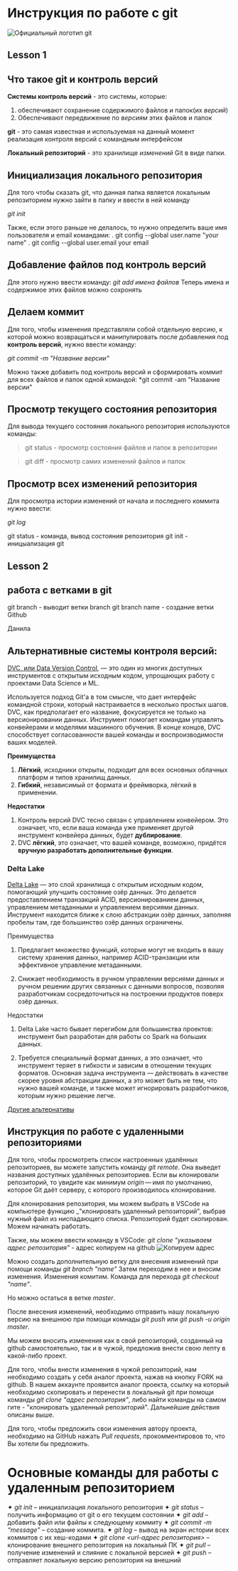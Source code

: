 # Инструкция по работе с git
![Официальный логотип git](logo.png)

## Lesson 1

## Что такое git и контроль версий
**Системы контроль версий** - это системы, которые: 
1. обеспечивают сохранение содержимого файлов и папок(их *версий*)
2. Обеспечивают передвижение по *версиям* этих файлов и папок

**git** - это самая известная и используемая на данный момент реализация контроля версий с командным интерфейсом

**Локальный репозиторий** - это хранилище *изменений* Git в виде папки.

## Инициализация локального репозитория

Для того чтобы сказать git, что данная папка является локальным репозиторием нужно зайти в папку и ввести в ней команду

*git init*

Также, если этого раньше не делалось, то нужно определить ваше имя пользователя и email командами:
. git config --global user.name "your name"
. git config --global user.email your email 

## Добавление файлов под контроль версий

Для этого нужно ввести команду:
*git add имена файлов*
Теперь имена и содержимое этих файлов можно сохронять

## Делаем коммит

Для того, чтобы изменения представляли собой отдельную версию, к которой можно возвращаться и манипулировать после добавления под **контроль версий**, нужно ввести команду:

*git commit -m "Название версии"*

Можно также добавить под контроль версий и сформировать коммит для всех  файлов и папок одной командой:
*git commit -am "Название версии"

## Просмотр текущего состояния репозитория
Для вывода текущего состояния локального репозитория используются команды:

>git status - просмотр состояния файлов и папок в репозитории

> git diff - просмотр самих изменений файлов и папок

## Просмотр всех изменений репозитория

Для просмотра истории изменений от начала и последнего коммита нужно ввести:

*git log*

git status - команда, вывод состояния репозитория
git init - иницыализация git
## Lesson 2
## работа с ветками в git
git branch - выводит ветки
branch
git branch name - создание ветки
Github

Данила

## Альтернативные системы контроля версий:

[DVC, или Data Version Control](https://habr.com/ru/companies/skillfactory/articles/527510/), — это один из многих доступных инструментов с открытым исходным кодом, упрощающих работу с проектами Data Science и ML.

Используется подход Git'а в том смысле, что дает интерфейс командной строки, который настраивается в несколько простых шагов. DVC, как предполагает его название, фокусируется не только на версионировании данных. Инструмент помогает командам управлять конвейерами и моделями машинного обучения. В конце концов, DVC способствует согласованности вашей команды и воспроизводимости ваших моделей.

**Преимущества**

1. **Лёгкий**, исходники открыты, подходит для всех основных облачных платформ и типов хранилищ данных.
2. **Гибкий**, независимый от формата и фреймворка, лёгкий в применении.

**Недостатки**

1. Контроль версий DVC тесно связан с управлением конвейером. Это означает, что, если ваша команда уже применяет другой инструмент конвейера данных, будет **дублирование**.
2. DVC **лёгкий**, это означает, что вашей команде, возможно, придётся **вручную разработать дополнительные функции**.



### Delta Lake

[Delta Lake](https://delta.io/) — это слой хранилища с открытым исходным кодом, помогающий улучшить состояние озёр данных. Это делается предоставлением транзакций ACID, версионированием данных, управлением метаданными и управлением версиями данных. Инструмент находится ближе к слою абстракции озёр данных, заполняя пробелы там, где большинство озёр данных ограничены.

Преимущества

1. Предлагает множество функций, которые могут не входить в вашу систему хранения данных, например ACID-транзакции или эффективное управление метаданными.

2. Снижает необходимость в ручном управлении версиями данных и ручном решении других связанных с данными вопросов, позволяя разработчикам сосредоточиться на построении продуктов поверх озёр данных.

Недостатки

1. Delta Lake часто бывает перегибом для большинства проектов: инструмент был разработан для работы со Spark на больших данных.

2. Требуется специальный формат данных, а это означает, что инструмент теряет в гибкости и зависим в отношении текущих форматов.
Основная задача инструмента — действовать в качестве скорее уровня абстракции данных, а это может быть не тем, что нужно вашей команде, и также может игнорировать разработчиков, которым нужно решение легче.

[Другие альтернативы](https://habr.com/ru/companies/skillfactory/articles/527510/) 

## Инструкция по работе с удаленными репозиториями

Для того, чтобы просмотреть список настроенных удалённых репозиториев, вы можете запустить команду _git remote_. Она выведет названия доступных удалённых репозиториев. Если вы клонировали репозиторий, то увидите как минимум _origin_ — имя по умолчанию, которое Git даёт серверу, с которого производилось клонирование.

Для клонирования репозитория, мы можем выбрать в VSCode на компьютере функцию _"клонировать удаленный репозиторий", выбрав нужный файл из ниспадающего списка. Репозиторий будет скопирован. Можем начинать работать. 

Также, мы можем ввести команду в VSCode:
_git clone "указываем адрес репозитория"_ - адрес копируем на github
![Копируем адрес](copy.png)

Можно создать дополнительную ветку для внесения изменений при помощи команды
_git branch "name"_
Затем переходим в нее и вносим изменения. Изменения комитим.
Команда для перехода _git checkout "name"_.

Но можно остаться в ветке _master_.

После внесения изменений, необходимо отправить нашу локальную версию на внешнюю при помощи комнады _git push_ или _git push -u origin master_. 

Мы можем вносить изменения как в свой репозиторий, созданный на github самостоятельно, так и в чужой, предложив внести свою лепту в какой-либо проект. 

Для того, чтобы внести изменения в чужой репозиторий, нам необходимо создать у себя аналог проекта, нажав на кнопку FORK на github. В нашем аккаунте проявится аналог проекта, ссылку на который необходимо скопировать и перенести в локальный git при помощи команды _git clone "адрес репозитория"_, либо найти команды на самом гите - "клонировать удаленный репозиторий". Дальнейшие действия описаны выше. 

Для того, чтобы предложить свои изменения автору проекта, необходимо на GitHub нажать *_Pull requests_*, прокомментировов то, что Вы хотели бы предложить. 

# Основные команды для работы с удаленным репозиторием

✦ *_git init_* – инициализация локального репозитория
✦ *_git status_* – получить информацию от git о его текущем состоянии
✦ *_git add_* – добавить файл или файлы к следующему коммиту
✦ *_git commit -m “message”_* – создание коммита.
✦ *_git log_* – вывод на экран истории всех коммитов с их хеш-кодами
✦ *_git clone <url-адрес репозитория>_* – клонирование внешнего репозитория на
локальный ПК
✦ *_git pull_* – получение изменений и слияние с локальной версией
✦ *_git push_* – отправляет локальную версию репозитория на внешний

